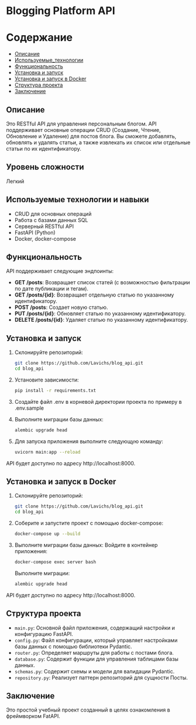 # Blogging Platform API

# Содержание

- [Описание](#описание)
- [Используемые_технологии](#используемые-технологии-и-навыки)
- [Функциональность](#функциональность)
- [Установка и запуск](#установка-и-запуск)
- [Установка и запуск в Docker](#установка-и-запуск-в-docker)
- [Структура проекта](#структура-проекта)
- [Заключение](#заключение)

## Описание

Это RESTful API для управления персональным блогом. API поддерживает основные операции CRUD (Создание, Чтение, Обновление и Удаление) для постов блога. Вы сможете добавлять, обновлять и удалять статьи, а также извлекать их список или отдельные статьи по их идентификатору.

## Уровень сложности

Легкий

## Используемые технологии и навыки

- CRUD для основных операций
- Работа с базами данных SQL
- Серверный RESTful API
- FastAPI (Python)
- Docker, docker-compose

## Функциональность

API поддерживает следующие эндпоинты:

- **GET /posts**: Возвращает список статей (с возможностью фильтрации по дате публикации и тегам).
- **GET /posts/{id}**: Возвращает отдельную статью по указанному идентификатору.
- **POST /posts**: Создает новую статью.
- **PUT /posts/{id}**: Обновляет статью по указанному идентификатору.
- **DELETE /posts/{id}**: Удаляет статью по указанному идентификатору.

## Установка и запуск

1. Склонируйте репозиторий:
    ```bash
    git clone https://github.com/Lavichs/blog_api.git
    cd blog_api
    ```
   
2. Установите зависимости:
    ```bash
    pip install -r requirements.txt
    ```

3. Создайте файл .env в корневой директории проекта по примеру в .env.sample

4. Выполните миграции базы данных:
    ```bash
    alembic upgrade head
    ```

5. Для запуска приложения выполните следующую команду:
   ```bash
   uvicorn main:app --reload
   ```
   
API будет доступно по адресу http://localhost:8000.

## Установка и запуск в Docker

1. Склонируйте репозиторий:
    ```bash
    git clone https://github.com/Lavichs/blog_api.git
    cd blog_api
    ```
   
2. Соберите и запустите проект с помощью docker-compose:
    ```bash
    docker-compose up --build
    ```

3. Выполните миграции базы данных:
    Войдите в контейнер приложения:
    ```bash
    docker-compose exec server bash
    ```
   Выполните миграции:
    ```bash
    alembic upgrade head
    ```
   
API будет доступно по адресу http://localhost:8000.

## Структура проекта
- `main.py`: Основной файл приложения, содержащий настройки и конфигурацию FastAPI.
- `config.py`: Файл конфигурации, который управляет настройками базы данных с помощью библиотеки Pydantic.
- `router.py`: Определяет маршруты для работы с постами блога.
- `database.py`: Содержит функции для управления таблицами базы данных.
- `schemas.py`: Содержит схемы и модели для валидации Pydantic.
- `repository.py`: Реализует паттерн репозиторий для сущности Посты.



## Заключение
Это простой учебный проект созданный в целях ознакомления в фреймворком FatAPI.




